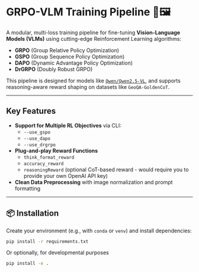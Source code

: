 # GRPO-VLM Training Pipeline 🧠🖼️

A modular, multi-loss training pipeline for fine-tuning **Vision-Language Models (VLMs)** using cutting-edge Reinforcement Learning algorithms:  
- **GRPO** (Group Relative Policy Optimization)  
- **GSPO** (Group Sequence Policy Optimization)  
- **DAPO** (Dynamic Advantage Policy Optimization)  
- **DrGRPO** (Doubly Robust GRPO)

This pipeline is designed for models like [`Qwen/Qwen2.5-VL`](https://huggingface.co/Qwen/Qwen2.5-VL-3B-Instruct), and supports reasoning-aware reward shaping on datasets like `GeoQA-GoldenCoT`.

---

## Key Features

- **Support for Multiple RL Objectives** via CLI:
  - `--use_gspo`
  - `--use_dapo`
  - `--use_drgrpo`
- **Plug-and-play Reward Functions**
  - `think_format_reward`
  - `accuracy_reward`
  - `reasoningReward` (optional CoT-based reward - would require you to provide your own OpenAI API key)
- **Clean Data Preprocessing** with image normalization and prompt formatting

---

## 📦 Installation

Create your environment (e.g., with `conda` or `venv`) and install dependencies:

```bash
pip install -r requirements.txt
```

Or optionally, for developmental purposes
```bash
pip install -e .
```
